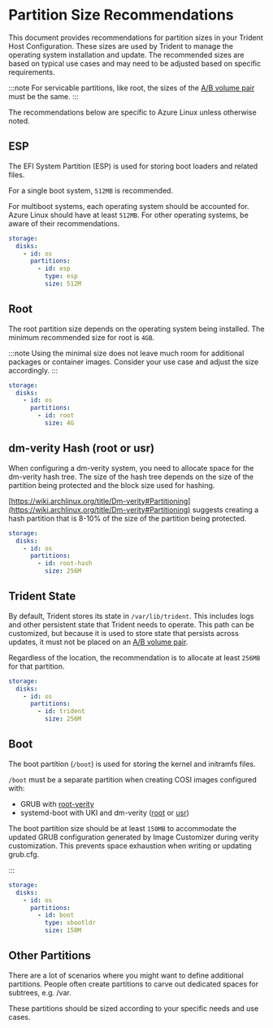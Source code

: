 # Partition Size Recommendations

This document provides recommendations for partition sizes in your Trident Host
Configuration. These sizes are used by Trident to manage the operating system
installation and update. The recommended sizes are based on typical use cases
and may need to be adjusted based on specific requirements.

:::note
For servicable partitions, like root, the sizes of the
[A/B volume pair](../Reference/Glossary.md#ab-volume-pair) must be the same.
:::

The recommendations below are specific to Azure Linux unless otherwise noted.

## ESP

The EFI System Partition (ESP) is used for storing boot loaders and related
files.

For a single boot system, `512MB` is recommended.

For multiboot systems, each operating system should be accounted for. Azure
Linux should have at least `512MB`. For other operating systems, be aware of
their recommendations.

``` yaml
storage:
  disks:
    - id: os
      partitions:
        - id: esp
          type: esp
          size: 512M
```

## Root

The root partition size depends on the operating system being installed. The
minimum recommended size for root is `4GB`.

:::note
Using the minimal size does not leave much room for additional packages or
container images. Consider your use case and adjust the size accordingly.
:::

``` yaml
storage:
  disks:
    - id: os
      partitions:
        - id: root
          size: 4G
```

## dm-verity Hash (root or usr)

When configuring a dm-verity system, you need to allocate space for the
dm-verity hash tree. The size of the hash tree depends on the size of the
partition being protected and the block size used for hashing.

[https://wiki.archlinux.org/title/Dm-verity#Partitioning](https://wiki.archlinux.org/title/Dm-verity#Partitioning)
suggests creating a hash partition that is 8-10% of the size of the partition
being protected.

``` yaml
storage:
  disks:
    - id: os
      partitions:
        - id: root-hash
          size: 256M
```

## Trident State

By default, Trident stores its state in `/var/lib/trident`. This includes logs
and other persistent state that Trident needs to operate. This path can be
customized, but because it is used to store state that persists across updates,
it must not be placed on an [A/B volume pair](../Reference/Glossary.md#ab-volume-pair).

Regardless of the location, the recommendation is to allocate at least
`256MB` for that partition.

``` yaml
storage:
  disks:
    - id: os
      partitions:
        - id: trident
          size: 256M
```

## Boot

The boot partition (`/boot`) is used for storing the kernel and initramfs files.

`/boot` must be a separate partition when creating COSI images configured with:

* GRUB with [root-verity](../Explanation/Root-Verity.md)
* systemd-boot with UKI and dm-verity ([root](../Explanation/Root-Verity.md) or [usr](../Explanation/Usr-Verity.md))

The boot partition size should be at least `150MB` to accommodate the updated
GRUB configuration generated by Image Customizer during verity customization.
This prevents space exhaustion when writing or updating grub.cfg.

:::

``` yaml
storage:
  disks:
    - id: os
      partitions:
        - id: boot
          type: xbootldr
          size: 150M
```

## Other Partitions

There are a lot of scenarios where you might want to define additional
partitions. People often create partitions to carve out dedicated spaces for
subtrees, e.g. /var.

These partitions should be sized according to your specific needs and use
cases.
